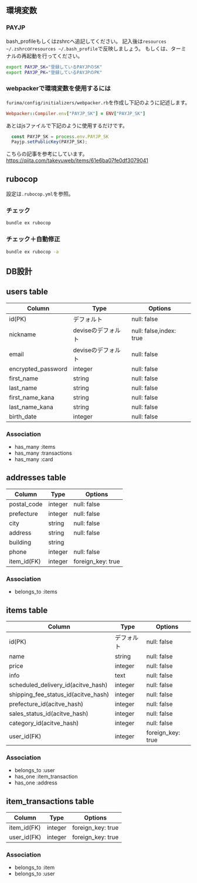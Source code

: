 ## 環境変数

### PAYJP

bash_profileもしくはzshrcへ追記してください。
記入後は`resources ~/.zshrc`or`resources ~/.bash_profile`で反映しましょう。
もしくは、ターミナルの再起動を行ってください。

```bash
export PAYJP_SK="登録しているPAYJPのSK"
export PAYJP_PK="登録しているPAYJPのPK"
```

### webpackerで環境変数を使用するには

`furima/config/initializers/webpacker.rb`を作成し下記のように記述します。

```ruby
Webpacker::Compiler.env["PAYJP_SK"] = ENV["PAYJP_SK"]
```

あとはjsファイルで下記のように使用するだけです。

```javascript
  const PAYJP_SK = process.env.PAYJP_SK
  Payjp.setPublicKey(PAYJP_SK);
```

こちらの記事を参考にしています。
https://qiita.com/takeyuweb/items/61e6ba07fe0df3079041



## rubocop

設定は`.rubocop.yml`を参照。

### チェック
```bash
bundle ex rubocop
```

### チェック＋自動修正
```bash
bundle ex rubocop -a
```

## DB設計

## users table

| Column             | Type               | Options                 |
|--------------------|--------------------|-------------------------|
| id(PK)             | デフォルト         | null: false             |
| nickname           | deviseのデフォルト | null: false,index: true |
| email              | deviseのデフォルト | null: false             |
| encrypted_password | integer            | null: false             |
| first_name         | string             | null: false             |
| last_name          | string             | null: false             |
| first_name_kana    | string             | null: false             |
| last_name_kana     | string             | null: false             |
| birth_date         | integer            | null: false             |

### Association

* has_many :items
* has_many :transactions
* has_many :card

## addresses table

| Column      | Type    | Options           |
|-------------|---------|-------------------|
| postal_code | integer | null: false       |
| prefecture  | integer | null: false       |
| city        | string  | null: false       |
| address     | string  | null: false       |
| building    | string  |                   |
| phone       | integer | null: false       |
| item_id(FK) | integer | foreign_key: true |

### Association

* belongs_to :items

## items table

| Column                              | Type       | Options           |
|-------------------------------------|------------|-------------------|
| id(PK)                              | デフォルト | null: false       |
| name                                | string     | null: false       |
| price                               | integer    | null: false       |
| info                                | text       | null: false       |
| scheduled_delivery_id(acitve_hash)  | integer    | null: false       |
| shipping_fee_status_id(acitve_hash) | integer    | null: false       |
| prefecture_id(acitve_hash)          | integer    | null: false       |
| sales_status_id(acitve_hash)        | integer    | null: false       |
| category_id(acitve_hash)            | integer    | null: false       |
| user_id(FK)                         | integer    | foreign_key: true |


### Association

* belongs_to :user
* has_one :item_transaction
* has_one :address

## item_transactions table

| Column      | Type    | Options           |
|-------------|---------|-------------------|
| item_id(FK) | integer | foreign_key: true |
| user_id(FK) | integer | foreign_key: true |

### Association

* belongs_to :item
* belongs_to :user
